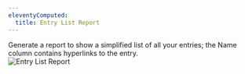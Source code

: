 ```yaml
---
eleventyComputed:
  title: Entry List Report
---
```

Generate a report to show a simplified list of all your entries; the Name column contains hyperlinks to the entry.  
![Entry List Report](https://webdevolutions.azureedge.net/docs/en/rdm/mac/clip10449.png)  
